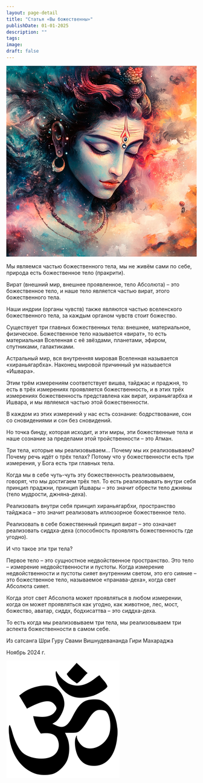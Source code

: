 ```yaml
---
layout: page-detail
title: "Статья «Вы божественны»"
publishDate: 01-01-2025
description: ""
tags:
image:
draft: false
---
```


  
![](/upload/medialibrary/248/e64e0u32x1lpypa7daug5scdujgdky5o.jpg)  
  
  
 Мы являемся частью божественного тела, мы не живём сами по себе, природа есть божественное тело (пракрити).

 Вират (внешний мир, внешнее проявленное, тело Абсолюта) – это божественное тело, и наше тело является частью вират, этого божественного тела.

 Наши индрии (органы чувств) также являются частью вселенского божественного тела, за каждым органом чувств стоит божество.

  
 Существует три главных божественных тела: внешнее, материальное, физическое. Божественное тело называется «вират», то есть материальная Вселенная с её звёздами, планетами, эфиром, спутниками, галактиками.

 Астральный мир, вся внутренняя мировая Вселенная называется «хираньягарбха». Наконец мировой причинный ум называется «Ишвара».

 Этим трём измерениям соответствует вишва, тайджас и праджня, то есть в трёх измерениях проявляется божественность, и в этих трёх измерениях божественность представлена как вират, хираньягарбха и Ишвара, и мы являемся частью этой божественности. 

 В каждом из этих измерений у нас есть сознание: бодрствование, сон со сновидениями и сон без сновидений.

 Но точка бинду, которая исходит, и эти миры, эти божественные тела и наше сознание за пределами этой тройственности – это Атман.

  
 Три тела, которые мы реализовываем… Почему мы их реализовываем? Почему речь идёт о трёх телах? Потому что у божественности есть три измерения, у Бога есть три главных тела.

 Когда мы в себе чуть-чуть эту божественность реализовываем, говорят, что мы достигаем трёх тел. То есть реализовывать внутри себя принцип праджни, принцип Ишвары – это значит обрести тело джняны (тело мудрости, джняна-деха).

 Реализовать внутри себя принцип хираньягарбхи, пространство тайджаса – это значит реализовать иллюзорное божественное тело.

 Реализовать в себе божественный принцип вират – это означает реализовать сиддха-деха (способность проявлять божественность где угодно).

  
 И что такое эти три тела?

 Первое тело – это сущностное недвойственное пространство. Это тело – измерение недвойственности и пустоты. Когда измерение недвойственности и пустоты сияет внутренним светом, это его сияние – это божественное тело, называемое «пранава-деха», когда свет Абсолюта сияет.

 Когда этот свет Абсолюта может проявляться в любом измерении, когда он может проявляться как угодно, как животное, лес, мост, божество, аватар, сиддх, бодхисаттва – это сиддха-деха.

 То есть когда мы реализовываем три тела, мы реализовываем три аспекта божественности в самом себе.

  
 Из сатсанга Шри Гуру Свами Вишнудевананда Гири Махараджа

 Ноябрь 2024 г.

![Ом](/upload/medialibrary/4e5/4e59138d7f13f8137afb77ab8ee41988.png) 
